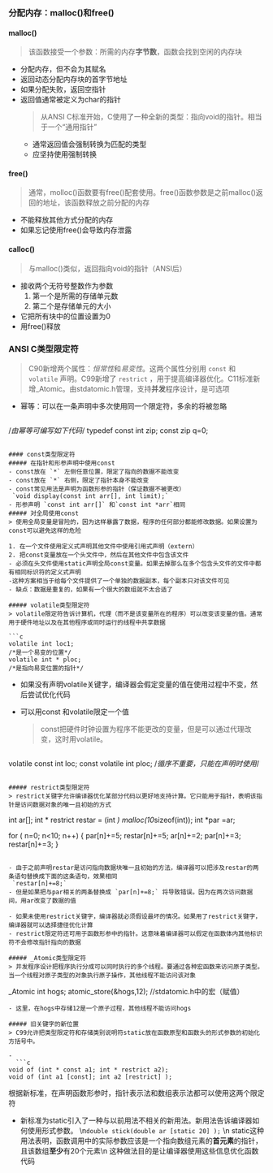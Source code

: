 ### 分配内存：malloc()和free()
#### malloc()
 > 该函数接受一个参数：所需的内存**字节数**，函数会找到空闲的内存块

- 分配内存，但不会为其赋名
- 返回动态分配内存块的首字节地址
- 如果分配失败，返回空指针
- 返回值通常被定义为char的指针
  > 从ANSI C标准开始，C使用了一种全新的类型：指向void的指针。相当于一个“通用指针”
  - 通常返回值会强制转换为匹配的类型
  - 应坚持使用强制转换

#### free()
> 通常，molloc()函数要有free()配套使用。free()函数参数是之前malloc()返回的地址，该函数释放之前分配的内存

- 不能释放其他方式分配的内存
- 如果忘记使用free()会导致内存泄露

#### calloc()
> 与malloc()类似，返回指向void的指针（ANSI后）

- 接收两个无符号整数作为参数
  1. 第一个是所需的存储单元数
  2. 第二个是存储单元的大小
- 它把所有块中的位置设置为0
- 用free()释放

### ANSI C类型限定符
 > C90新增两个属性：*恒常性*和*易变性*。这两个属性分别用 `const` 和 `volatile` 声明。C99新增了 `restrict` ，用于提高编译器优化。C11标准新增_Atomic。由stdatomic.h管理，支持**并发**程序设计，是可选项

- 幂等：可以在一条声明中多次使用同一个限定符，多余的将被忽略
  ```c
/*由幂等可编写如下代码*/
typedef const int zip;
const zip q=0;
  ```

#### const类型限定符
##### 在指针和形参声明中使用const
- const放在 `*` 左侧任意位置，限定了指向的数据不能改变
- const放在 `*` 右侧，限定了指针本身不能改变
- const常见用法是声明为函数形参的指针（保证数据不被更改）
   `void display(const int arr[], int limit);` 
  - 形参声明 `const int arr[]` 和`const int *arr`相同
##### 对全局使用const
> 使用全局变量是冒险的，因为这样暴露了数据，程序的任何部分都能修改数据。如果设置为const可以避免这样的危险

1. 在一个文件使用定义式声明其他文件中使用引用式声明（extern）
2. 把const变量放在一个头文件中，然后在其他文件中包含该文件
  - 必须在头文件使用static声明全局const变量。如果去掉那么在多个包含头文件的文件中都有相同标识符的定义式声明
  -这种方案相当于给每个文件提供了一个单独的数据副本，每个副本只对该文件可见
  - 缺点：数据是重复的，如果有一个很大的数组就不太合适了

##### volatile类型限定符
> volatile限定符告诉计算机，代理（而不是该变量所在的程序）可以改变该变量的值。通常用于硬件地址以及在其他程序或同时运行的线程中共享数据

  ```c
volatile int loc1;
/*是一个易变的位置*/
volatile int * ploc;
/*是指向易变位置的指针*/
  ```
- 如果没有声明volatile关键字，编译器会假定变量的值在使用过程中不变，然后尝试优化代码
- 可以用const 和volatile限定一个值
  > const把硬件时钟设置为程序不能更改的变量，但是可以通过代理改变，这时用volatile。
  
  ```
volatile const int loc;
const volatile int ploc;
/*循序不重要，只能在声明时使用*/
  ```

##### restrict类型限定符
> restrict关键字允许编译器优化某部分代码以更好地支持计算。它只能用于指针，表明该指针是访问数据对象的唯一且初始的方式

  ```
int ar[];
int * restrict restar = (int *) malloc(10*sizeof(int));
int *par =ar;

for ( n=0; n<10; n++)
{
    par[n]+=5;
    restar[n]+=5;
    ar[n]+=2;
    par[n]+=3;
    restar[n]+=3;
}
  ```

- 由于之前声明restar是访问指向数据块唯一且初始的方法，编译器可以把涉及restar的两条语句替换成下面的这条语句，效果相同
   `restar[n]+=8;` 
- 但是如果把与par相关的两条替换成 `par[n]+=8;` 将导致错误。因为在两次访问数据间，用ar改变了数据的值

- 如果未使用restrict关键字，编译器就必须假设最坏的情况。如果用了restrict关键字，编译器就可以选择捷径优化计算
- restrict限定符还可用于函数形参中的指针。这意味着编译器可以假定在函数体内其他标识符不会修改指针指向的数据

##### _Atomic类型限定符
> 并发程序设计把程序执行分成可以同时执行的多个线程。要通过各种宏函数来访问原子类型。当一个线程对原子类型的对象执行原子操作，其他线程不能访问该对象

```
_Atomic int hogs;
atomic_store(&hogs,12);    //stdatomic.h中的宏（赋值）
```
- 这里，在hogs中存储12是一个原子过程，其他线程不能访问hogs

##### 旧关键字的新位置
> C99允许把类型限定符和存储类别说明符static放在函数原型和函数头的形式参数的初始化方括号中。

- 
  ```c
void of (int * const a1; int * restrict a2);
void of (int a1 [const]; int a2 [restrict] );
  ```
  根据新标准，在声明函数形参时，指针表示法和数组表示法都可以使用这两个限定符

- 新标准为static引入了一种与以前用法不相关的新用法。新用法告诉编译器如何使用形式参数。
 \n`double stick(double ar [static 20] );` \n
static这种用法表明，函数调用中的实际参数应该是一个指向数组元素的**首元素**的指针，且该数组**至少**有20个元素\n
这种做法目的是让编译器使用这些信息优化函数代码


